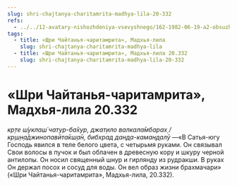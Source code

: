 ```yaml
---
slug: shri-chajtanya-charitamrita-madhya-lila-20-332
refs:
  - ../../12-avatary-nishozhdeniya-vsevyshnego/162-1982-06-19-a2-obsuzhdenie-imen-yuga-avatarov-dlya-razlichnyh-epoh.md
tags:
  - title: «Шри Чайтанья-чаритамрита», Мадхья-лила
    slug: shri-chajtanya-charitamrita-madhya-lila
  - title: «Шри Чайтанья-чаритамрита», Мадхья-лила 20.332
    slug: shri-chajtanya-charitamrita-madhya-lila-20-332
---
```


# «Шри Чайтанья-чаритамрита», Мадхья-лила 20.332

*кр̣те ш́уклаш́ чатур-ба̄хур, джат̣ило валкала̄мбарах̣ / кр̣ш̣н̣а̄джинопавӣта̄кш̣а̄н, бибхрад дан̣д̣а-каман̣д̣алӯ* —«В Сатья-югу Господь явился в теле белого цвета, с четырьмя руками. Он связывал Свои волосы в пучок и был облачен в древесную кору и шкуру черной антилопы. Он носил священный шнур и гирлянду из рудракши. В руках Он держал посох и сосуд для воды. Он вел образ жизни брахмачари» («Шри Чайтанья-чаритамрита», Мадхья-лила, 20.332).


